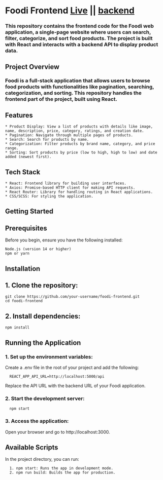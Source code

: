 
# Foodi Frontend [Live](https://job-task2-client.vercel.app)  ||  [backend](https://github.com/YeasinWebDev/jobTask2-api)

### This repository contains the frontend code for the Foodi web application, a single-page website where users can search, filter, categorize, and sort food products. The project is built with React and interacts with a backend API to display product data.


## Project Overview

### Foodi is a full-stack application that allows users to browse food products with functionalities like pagination, searching, categorization, and sorting. This repository handles the frontend part of the project, built using React.
## Features

    * Product Display: View a list of products with details like image, name, description, price, category, ratings, and creation date.
    * Pagination: Navigate through multiple pages of products.
    * Search: Search for products by name.
    * Categorization: Filter products by brand name, category, and price range.
    * Sorting: Sort products by price (low to high, high to low) and date added (newest first).

## Tech Stack

    * React: Frontend library for building user interfaces.
    * Axios: Promise-based HTTP client for making API requests.
    * React Router: Library for handling routing in React applications.
    * CSS/SCSS: For styling the application.

## Getting Started
## Prerequisites

Before you begin, ensure you have the following installed:

    Node.js (version 14 or higher)
    npm or yarn


## Installation

 ## 1. Clone the repository:

    git clone https://github.com/your-username/foodi-frontend.git
    cd foodi-frontend

 ## 2. Install dependencies:

    npm install


## Running the Application
  ### 1. Set up the environment variables:

  Create a .env file in the root of your project and add the following:
  
      REACT_APP_API_URL=http://localhost:5000/api
      
Replace the API URL with the backend URL of your Foodi application.


### 2. Start the development server:

      npm start
### 3. Access the application:

Open your browser and go to http://localhost:3000.


## Available Scripts
In the project directory, you can run:

      1. npm start: Runs the app in development mode.
      2. npm run build: Builds the app for production.


